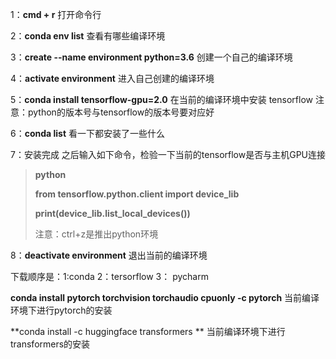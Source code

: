 1：**cmd + r** 打开命令行

2：**conda env list** 查看有哪些编译环境

3：**create --name environment  python=3.6**  创建一个自己的编译环境

4：**activate environment**   进入自己创建的编译环境

5：**conda install tensorflow-gpu=2.0**   在当前的编译环境中安装 tensorflow   注意：python的版本号与tensorflow的版本号要对应好

6：**conda list**  看一下都安装了一些什么

7：安装完成 之后输入如下命令，检验一下当前的tensorflow是否与主机GPU连接

> **python** 
>
> **from tensorflow.python.client import device_lib**
>
> **print(device_lib.list_local_devices())**
>
> 注意：ctrl+z是推出python环境

8：**deactivate environment**   退出当前的编译环境



下载顺序是：1:conda  2：tersorflow  3： pycharm



**conda install pytorch torchvision torchaudio cpuonly -c pytorch**     当前编译环境下进行pytorch的安装

**conda install -c huggingface transformers **   当前编译环境下进行 transformers的安装









